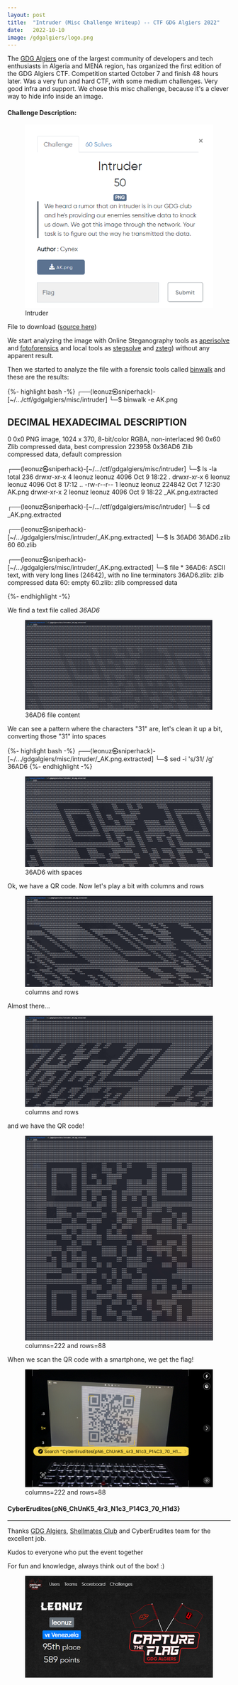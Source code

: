```yaml
---
layout: post
title:  "Intruder (Misc Challenge Writeup) -- CTF GDG Algiers 2022"
date:   2022-10-10
image: /gdgalgiers/logo.png
---
```

<p class="intro"><span class="dropcap">T</span>he <a href="https://www.gdgalgiers.com//">GDG Algiers</a> one of the largest community of developers and tech enthusiasts in Algeria and MENA region, has organized the first edition of the GDG Algiers CTF. Competition started October 7 and finish 48 hours later. Was a very fun and hard CTF, with some medium challenges. Very good infra and support. We chose this misc challenge, because it's a clever way to hide info inside an image.</p>


#### Challenge Description: 

<figure>
        <img src="/assets/img/gdgalgiers/chall2.png" alt="" />
        <figcaption>Intruder</figcaption>
</figure>

File to download ([source here](https://raw.githubusercontent.com/leonuz/CTFs/main/stuff/AK.png))


We start analyzing the image with Online Steganography tools as [aperisolve](https://www.aperisolve.com/) and [fotoforensics](https://fotoforensics.com/) and local tools as [stegsolve](https://wiki.bi0s.in/steganography/stegsolve/) and [zsteg](https://github.com/zed-0xff/zsteg)) without any apparent result.

Then we started to analyze the file with a forensic tools called [binwalk](https://www.kali.org/tools/binwalk/) and these are the results:


{%- highlight bash -%}
┌──(leonuz㉿sniperhack)-[~/…/ctf/gdgalgiers/misc/intruder]
└─$ binwalk -e AK.png

DECIMAL       HEXADECIMAL     DESCRIPTION
--------------------------------------------------------------------------------
0             0x0             PNG image, 1024 x 370, 8-bit/color RGBA, non-interlaced
96            0x60            Zlib compressed data, best compression
223958        0x36AD6         Zlib compressed data, default compression


┌──(leonuz㉿sniperhack)-[~/…/ctf/gdgalgiers/misc/intruder]
└─$ ls -la
total 236
drwxr-xr-x 4 leonuz leonuz   4096 Oct  9 18:22 .
drwxr-xr-x 6 leonuz leonuz   4096 Oct  8 17:12 ..
-rw-r--r-- 1 leonuz leonuz 224842 Oct  7 12:30 AK.png
drwxr-xr-x 2 leonuz leonuz   4096 Oct  9 18:22 _AK.png.extracted

┌──(leonuz㉿sniperhack)-[~/…/ctf/gdgalgiers/misc/intruder]
└─$ cd _AK.png.extracted

┌──(leonuz㉿sniperhack)-[~/…/gdgalgiers/misc/intruder/_AK.png.extracted]
└─$ ls
36AD6  36AD6.zlib  60  60.zlib

┌──(leonuz㉿sniperhack)-[~/…/gdgalgiers/misc/intruder/_AK.png.extracted]
└─$ file *
36AD6:      ASCII text, with very long lines (24642), with no line terminators
36AD6.zlib: zlib compressed data
60:         empty
60.zlib:    zlib compressed data

{%- endhighlight -%}

We find a text file called *36AD6*


<figure>
        <img src="/assets/img/gdgalgiers/img.png" alt="" />
        <figcaption>36AD6 file content</figcaption>
</figure>

We can see a pattern where the characters "31" are, let's clean it up a bit, converting those "31" into spaces

{%- highlight bash -%}
┌──(leonuz㉿sniperhack)-[~/…/gdgalgiers/misc/intruder/_AK.png.extracted]
└─$ sed -i 's/31/ /g' 36AD6
{%- endhighlight -%}

<figure>
        <img src="/assets/img/gdgalgiers/img2.png" alt="" />
        <figcaption>36AD6 with spaces</figcaption>
</figure>

Ok, we have a QR code. Now let's play a bit with columns and rows 

<figure>
        <img src="/assets/img/gdgalgiers/img4.png" alt="" />
        <figcaption>columns and rows</figcaption>
</figure>

Almost there...

<figure>
        <img src="/assets/img/gdgalgiers/img5.png" alt="" />
        <figcaption>columns and rows</figcaption>
</figure>

and we have the QR code!

<figure>
        <img src="/assets/img/gdgalgiers/img6.png" alt="" />
        <figcaption>columns=222 and rows=88</figcaption>
</figure>

When we scan the QR code with a smartphone, we get the flag!

<figure>
        <img src="/assets/img/gdgalgiers/qr_scan.png" alt="" />
        <figcaption>columns=222 and rows=88</figcaption>
</figure>  

#### CyberErudites{pN6_ChUnK5_4r3_N1c3_P14C3_70_H1d3}  


- - -

Thanks [GDG Algiers](https://www.gdgalgiers.com/), [Shellmates Club](https://www.shellmates.club/) and CyberErudites team for the excellent job.   

Kudos to everyone who put the event together 

For fun and knowledge, always think out of the box! :)

<figure>
        <img src="/assets/img/gdgalgiers/score.png" alt="" />
</figure>
